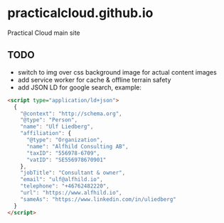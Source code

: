 # practicalcloud.github.io
Practical Cloud main site


## TODO
* switch to img over css background image for actual content images
* add service worker for cache & offline terrain safety
* add JSON LD for google search, example:

```html
<script type="application/ld+json">
  {
    "@context": "http://schema.org",
    "@type": "Person",
    "name": "Ulf Liedberg",
    "affiliation": {
      "@type": "Organization",
      "name": "Alfhild Consulting AB",
      "taxID": "556978-6709",
      "vatID": "SE556978670901"
    },
    "jobTitle": "Consultant & owner",
    "email": "ulf@alfhild.io",
    "telephone": "+46762482220",
    "url": "https://www.alfhild.io",
    "sameAs": "https://www.linkedin.com/in/uliedberg"
  }
</script>
```
